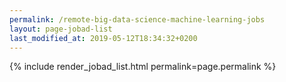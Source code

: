```yaml
---
permalink: /remote-big-data-science-machine-learning-jobs
layout: page-jobad-list
last_modified_at: 2019-05-12T18:34:32+0200
---
```

{% include render_jobad_list.html permalink=page.permalink %}
